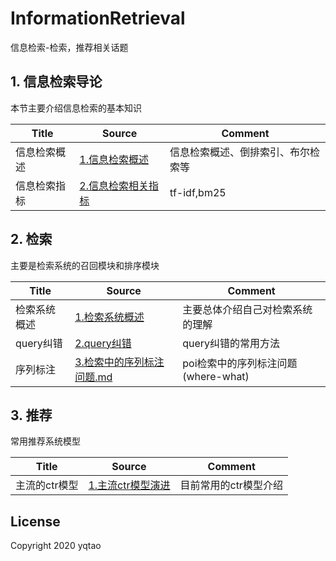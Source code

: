 # InformationRetrieval
信息检索-检索，推荐相关话题

## 1. 信息检索导论
本节主要介绍信息检索的基本知识

| Title | Source | Comment|
| ---- | -------|------|
|信息检索概述|[1.信息检索概述](introduction-to-information-retrieval/1.信息检索概述.md)|信息检索概述、倒排索引、布尔检索等|
|信息检索指标|[2.信息检索相关指标](introduction-to-information-retrieval/2.信息检索相关指标概念.md)| tf-idf,bm25|


## 2. 检索
主要是检索系统的召回模块和排序模块

| Title | Source | Comment|
| ---- | -------|------|
|检索系统概述|[1.检索系统概述](search/1.检索系统概述.md)|主要总体介绍自己对检索系统的理解|
|query纠错|[2.query纠错](search/2.query纠错.md)|query纠错的常用方法|
|序列标注|[3.检索中的序列标注问题.md](search/3.检索中的序列标注问题-poi检索.md)|poi检索中的序列标注问题(where-what)|

## 3. 推荐
常用推荐系统模型

| Title | Source | Comment|
| ---- | -------|------|
|主流的ctr模型|[1.主流ctr模型演进](recommendation/1.主流ctr模型演进.md)|目前常用的ctr模型介绍|

## License
Copyright 2020 yqtao

